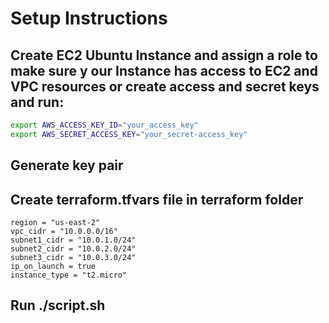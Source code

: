# Setup Instructions

## Create EC2 Ubuntu Instance and assign a role to make sure y our Instance has access to EC2 and VPC resources or create access and secret keys and run:

```bash
export AWS_ACCESS_KEY_ID="your_access_key"
export AWS_SECRET_ACCESS_KEY="your_secret-access_key"
```

## Generate key pair

## Create terraform.tfvars file in terraform folder

```hcl
region = "us-east-2"
vpc_cidr = "10.0.0.0/16"
subnet1_cidr = "10.0.1.0/24"
subnet2_cidr = "10.0.2.0/24"
subnet3_cidr = "10.0.3.0/24"
ip_on_launch = true
instance_type = "t2.micro"
```

## Run ./script.sh
